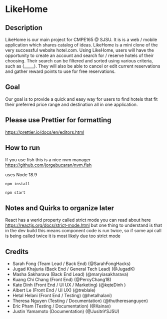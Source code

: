 # LikeHome

## Description
LikeHome is our main project for CMPE165 @ SJSU. It is is a web / mobile application which shares catalog of ideas.  LikeHome is a 
mini clone of the very successful website hotel.com. Using LikeHome, users will have the opportunity to create an account and search for / reserve hotels
of their choosing. Their search can be filtered and sorted using various criteria, such as (_____). They will also be able to cancel or edit current reservations and
gather reward points to use for free reservations. 

## Goal
Our goal is to provide a quick and easy way for users to find hotels that fit their preferred price range and destination all in one application. 

## Please use Prettier for formatting
https://prettier.io/docs/en/editors.html

## How to run

If you use fish this is a nice nvm manager https://github.com/jorgebucaran/nvm.fish

uses Node 18.9

``` npm install ```

``` npm start ```

## Notes and Quirks to organize later

React has a werid property called strict mode you can read about here https://reactjs.org/docs/strict-mode.html
but one thing to understand is that in the dev build this means component code is run twice, so if some api call is being
called twice it is most likely due too strict mode

## Credits 
- Sarah Fong (Team Lead / Back End) (@SarahFongHacks)
- Jugad Khajuria (Back End / General Tech Lead) (@JugadK)
- Masha Sakharava (Back End Lead) (@maryiasakharava)
- Kuang Chi Chang (Front End) (@PercyChang18)
- Kate Dinh (Front End / UI UX / Marketing) (@kqteDinh ) 
- Albert Le (Front End / UI UX) (@treblale)
- Hetal Helani (Front End / Testing) (@hetalhalani)
- Theresa Nguyen (Testing / Documentation) (@thutheresanguyen)
- Eric Pham (Testing / Documentation) (@Xainax)
- Justin Yamamoto (Documentation) (@JusitnYSJSU) 
